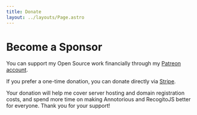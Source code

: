 ```yaml
---
title: Donate
layout: ../layouts/Page.astro
---
```


# Become a Sponsor

You can support my Open Source work financially through my [Patreon account](https://www.patreon.com/rainersimon).

If you prefer a one-time donation, you can donate directly via [Stripe](https://buy.stripe.com/dR67tN3mAgDq0BqdQT).

Your donation will help me cover server hosting and domain registration costs, and spend more time on making 
Annotorious and RecogitoJS better for everyone. Thank you for your support!